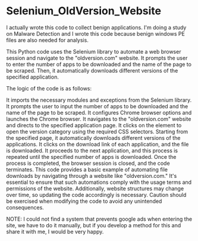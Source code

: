 # Selenium_OldVersion_Website
I actually wrote this code to collect benign applications. I'm doing a study on Malware Detection and I wrote this code because benign windows PE files are also needed for analysis.

This Python code uses the Selenium library to automate a web browser session and navigate to the "oldversion.com" website. It prompts the user to enter the number of apps to be downloaded and the name of the page to be scraped. Then, it automatically downloads different versions of the specified application.

The logic of the code is as follows:

It imports the necessary modules and exceptions from the Selenium library.
It prompts the user to input the number of apps to be downloaded and the name of the page to be scraped.
It configures Chrome browser options and launches the Chrome browser.
It navigates to the "oldversion.com" website and directs to the specified application page.
It clicks on the element to open the version category using the required CSS selectors.
Starting from the specified page, it automatically downloads different versions of the applications.
It clicks on the download link of each application, and the file is downloaded.
It proceeds to the next application, and this process is repeated until the specified number of apps is downloaded.
Once the process is completed, the browser session is closed, and the code terminates.
This code provides a basic example of automating file downloads by navigating through a website like "oldversion.com." It's essential to ensure that such automations comply with the usage terms and permissions of the website. Additionally, website structures may change over time, so updating the code accordingly is necessary. Caution should be exercised when modifying the code to avoid any unintended consequences. 

NOTE: I could not find a system that prevents google ads when entering the site, we have to do it manually, but if you develop a method for this and share it with me, I would be very happy.
